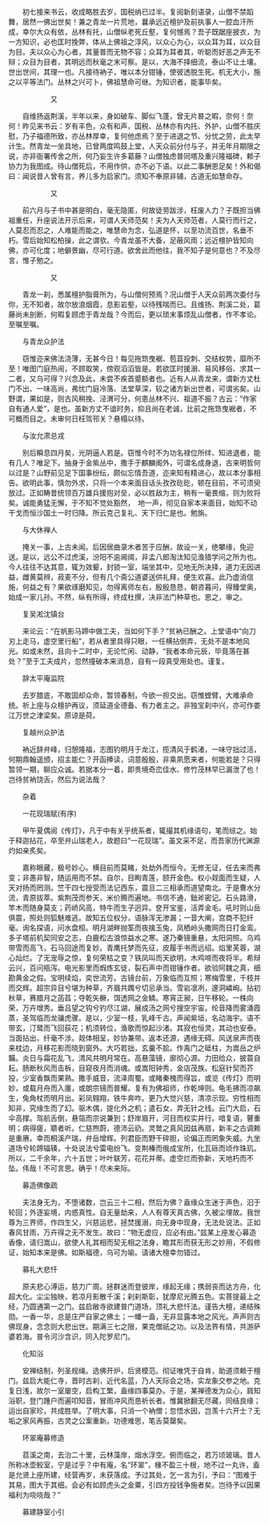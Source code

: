 <!-- { "loadSidebar": true } -->
　　初七接来书云，收成略胜去岁，国税纳已过半。复阅新刻语录，山僧不禁蹈舞，居然一佛出世矣！兼之青龙一片荒地，曩承远近檀护及前执事人一腔血汗所成，幸尔大众有依，丛林有托，山僧纵老死丘壑，复何憾焉？吾子既踞座披衣，为一方知识，必也匡时挽弊，体从上佛祖之淳风，以众心为心，以众耳为耳，以众目为目。夫以众心为心者，其量普而无物不容；众耳为耳者其，听聪而好恶之声无不辩；众目为目者，其明远而秋毫之末可察。是以，大海不择细流，泰山不让土壤。世出世间，其理一也。凡接待衲子，唯以本分钳锤，使彼透脱生死。机无大小，施之以平等法门。丛林之兴可卜，佛祖慧命可继。为知识者，能事毕矣。

　　　　　　又

　　自维扬返荆溪，半年以来，身如破车、脚似飞蓬，曾无片晷之暇，奈何！奈何！昨见来书云：岁有丰色，众有和声，国税、丛林亦有内托、外护，山僧不胜庆慰，乃子福德所致，亦丛林厚幸，复何他虑焉？至于进退之节、分忧之劳，此太早计生。然青龙一坐具地，已曾两度鸣鼓上堂，人天众前分付与子，并无年月期限之说，亦非衙署传舍之所，何乃妄生许多葛藤？山僧独虑普同塔及重兴隆福碑，赖子协力为我图成。待山僧死后，不用作供，亦不必下语。以此二事酬恩足矣！外和偈曰：闻说昔人曾有言，养儿多为启家门。须知不奉原非辅，古道无如慧命存。

　　　　　　又

　　前六月与子书中甚是明白，毫无隐匿，何故徒劳跋涉，枉废人力？子既担当佛祖重任，升座说法开示后来，可谓人天师范矣！夫为人天师范者，人莫行而行之，人莫忍而忍之，人难能而能之，唯慧命为念，弘道是怀，以至功流百世，名垂不朽。雪后始知松柏操，此之谓欤。今青龙虽不大备，足蔽风雨；远近檀护皆知向佛，亦可化度；地僻景幽，尽可行道。欲舍此而他往，我不知子是何意也？不及尽言，惟子勉之。

　　　　　　又

　　青龙一刹，悉属檀护脂膏所为，与山僧何预焉？况山僧于人天众前两次委付与你，无不知者，故尔放浪烟霞，息影岩壑，以待残喘而已。且维扬、荆溪二处，葛藤尚未剖断，何暇复顾虑于青龙哉？今而后，更以琐末事烦乱山僧者，作不孝论。至嘱至嘱。

　　与青龙众护法

　　窃惟迩来佛法浇薄，无甚今日！每见拖筇曳裾、苞苴投刺、交结权势，靡所不至！唯图门庭热闹，不顾取笑，傍观滔滔皆是。若欲匡时援溺、易风移俗、求其一二者，又乌可得？兴念及此，未尝不疾首蹙额者也。近有人从青龙来，谓新方丈杜门不出、一味高尚，弗忧门庭冷落、法堂草深，较之诸方新出世者，可谓劣矣。山野谓，果如是，则古风稍挽、泾渭可分，何患丛林不兴、祖道不振？古云：“作家自有通人爱”，是也。虽新方丈不谙时务，抑且尚在老诚，比前之拖筇曳裾者，不可概而目之。未审何日枉驾邗关？悬榻以待。

　　与汝允肃总戎

　　别后瞬息四月矣，光阴逼人若是。窃惟今时不为功名禄位所绊、知进退者，能有几人？唯足下。抽身于金紫丛中，撒手于麒麟阁外，可谓名成身退，古来明哲何以过是？山野前见足下国事纷纭，颇似忘情吾道，迩来知有精进心，故以本分事相告。欲明此事，慎勿外求，只将一个本来面目话头孜孜矻矻，顿在目前，不可须臾放过。正如畴昔统领百万雄兵援抱对垒，必以胜敌为主，稍有一毫畏缩，则为败将矣。诚能勇猛无懈，于不知不觉处豁然，　地一声，彻见自家本来面目，始知不动干戈而恒沙国土一时归降。所云克己复礼、天下归仁是也。勉旃。

　　与大休禅人

　　掩关一事，上古未闻。后因居曲录木者苦于应酬，故设一关，绝攀缘，免迎送。是以，远公不过虎溪，汾阳不逾阃阈，非孟八郎淘汰知见渔猎学问之所为也。今人往往不达其意，辄为效颦，封锁一室，端坐其中，见地无所决择，道力无因进益，雌黄莫辨，菽麦不分，但有几个斋公道婆送供礼拜，便生欢喜。此乃虚消信施，何益之有？果欲琢磨知见，勿得离师左右，殷殷恳恳，朝咨暮问，得臻堂奥，始成一家儿孙。不然，纵有所得，终成杜撰，决非法门种草也。思之，审之。

　　复吴淞沈镇台

　　来论云：“在帆影马蹄中做工夫，当如何下手？”贫衲已酬之。上堂语中“向刀刃上走马，虚空里行船”，若从者里具得只眼，一任横拈倒弄，无处不是本地风光。如或未然，且向十二时中，无论忙闲、动静，“我者本命元辰，毕竟落在甚处？”至于工夫成片，忽然撞破本来消息，自有一段真受用处也。谨复。

　　辞太平庵监院

　　去岁腊底，不敢固却众命，暂领春制，今欲一担交出。窃惟螳臂，大难承命统。祈上座与众檀护再议，须延道全德备、有力者主之。非独宝刹中兴，亦可作娄江万世之津梁矣。原谅是荷。

　　复越州众护法

　　衲近辞弁峰，归憩隆福，志图钓明月于龙江，揽清风于鹤渚，一味守拙过活，何期鼎翰遥颁，招主能仁？开函捧读，词意殷殷，非乘夙愿来者，何能若是？只得暂领一期，聊应众诚。若据本分一着，即贵境奇峦佳水、修竹茂林早已漏泄了也！岂待贫衲饶舌，然后为说法哉？

　　杂着

　　一花现瑞赋(有序)

　　甲午夏偶阅《传灯》，凡于中有关乎统系者，辄撮其机缘语句，笔而综之。始于释迦拈花，卒至弁山瑞老人，故题曰“一花现瑞”。虽文采不足，而吾家历代渊源灼如亲炙矣。

　　嘉称眼藏，极号妙心。横目前而莫睹，处劫外而恒今。无修无证，任去来而弗变；非愚非智，随运用而不禁。自尔，目眴青莲，颐开金色。权小觌面而生疑，人天对扬而罔测。竺干四七授受而法记西东，震旦二三相承而道望南北。于是曹水分流，青原拔萃。紫荆茂而参天，米价腾而遍地。书信不通，鈯斧密记。石头路滑，竿木而随身莫支；药峤风高，特牛而生子迥异。奁开宝鉴，活弄金毛。吼时则山岳俱震，照处则狐魅难逃。故知五位权分，语脉浑无渗漏；一音大阐，宫商不犯纤毫。询名探语，问水盘桓。明月湖畔抛筌而夜擒玉兔，凤栖岭头撒网而日打金鸾。多子塔前机契同安之志，白鹿松古浪惊益水之寒。遂乃秦镜重悬，太阳洞照。乌鸡带雪而高飞，石马回途而复妙。青鹰托梦而先征，皮履手书而远绍。焰里芙蓉，湖心灿烂。了无宠辱之惊，复何荣枯之变？铁凤叫而天欲明，木鸡啼而夜将半。希辩云兴，百问瓶泻。电光影里而煆炼玄徒，裂石声中而钳锤作者。欲验阿魏之真，细勘黄金之假。宝明续焰，奕世流芳。古镜台前，万象临而互照；寒梅雪里，千枝并而交辉。超宗异目兮堪为种草，齐眉共躅兮切忌承当。雪岩凛冽，邃洞嶙峋。拈初秋草，赛腊月之菡萏；夺乾矢橛，饵透网之金鳞。寒宵正昶，日午移轮。一株向荣，万卉增秀。垂吕望之钩兮钓尽江湖，展成汤之网兮搜空宇宙。纶音降而雾涌霞蒸，圣驾临而龙骧虎骤。是以，少室一枝，乳峰千古。声闻紫垣，名动海宇。语不带玄，汀鹭而飞回荻花；机须转位，渔歌而惊起沙渚。其寂也恒灵，其动也安泰。当面拈出，纤毫不涉。觌体相呈，妙协兼带。返本还源，遇缘无碍。风送泉声而夜来枕边，月移花影而晓到窗外。大巧若拙，玄羹不脍。作禹门之砥柱，为嵩岳之炉韛。炎日与霜花乱飞，清风共明月常在。高悬藻镜，廓彻心源。力田给众，披蓑自耘。肠断秋风而击柝，目窥夜月而消魂。或嵩阳钟秀，金店茂族。松庭针契而芥投，少室香飘而果熟。撒手威音，流泽周蜀。或睹秦槐而得旨，或览《传灯》而明妙，或载月舟而入廛，或朗宗镜而普耀。复有为佛祖师，作乾坤则。龟毛拂而凉飙生，兔角杖而明月出。彩凤翱翔，铁牛奔咋。更乃大觉兴慈，清凉示现。穷性相而知非，究缘生而了幻。驱木偶，提化外之机；遣石女，弄无针之线。云门大启，石伞高撑。驾航舌倒，悬瓴而宗说兼到；舒岸眉开，河目而权实并行。喑复语，瞽重明；病得瘥，聩者听。仁慈煦蔚，德沛云礽。灵鹫之真风因兹再扇，新丰之古调赖是重赓。幸而桐溪产瑞，弁岳增辉。列君臣而野干碎胆，论偏正而罔象失威。九坐道场兮轮蹄辐辏，十处说法兮雷电纷飞。变荆榛而俄成宝所，化瓦砾而顷作珠玑。所以，二千余年，六十五世；叶叶联芳，花花并蒂。虚空烂而弥新，天地朽而不坠。伟哉！不可言思。确乎！尽未来际。

　　募造佛像疏

　　夫法身无为，不堕诸数，岂云三十二相，然后为佛？盍缘众生迷于声色，汩于轮回；外逐妄境，内惑真性。自无量劫来，人人有尊天真古佛，久被尘埋故。我世尊为三界师，作四生父，兴慈运悲，拯焚援溺，向无身中现身，无法处说法。正如春风甘雨，万卉得之无不发生。故曰：“物无虚应，应必有由。”兹某上座发心募造香像，请归嵩山，欲使人礼其相而契无相之法身，瞻其形而获无形之妙用，不假修证，始知本来是佛。如斯福德，乌可为喻。请诸大檀幸勿错过。

　　募礼大悲忏

　　原夫悲心溥运，慈力广周。拯群迷而登彼岸，缘起无缘；携弱丧而达方舟，化超大化。尘尘独映，若凉月影散千溪；刹刹斯彰，犹摩尼光腾五色。实菩提最上之经，乃圆通第一之门。兹启敝寺欲建普门道场，顶礼大悲忏法。谨告大檀，递结殊勋。一香一华，总是庄严自家之佛土；一幡一盍，无非显露本地之风光。声声则古佛现身，念念则大悲出世。期满三七之限，果克僧祇之功。以及法界有情，共游萨婆若海。普令河沙含识，同入陀罗尼门。

　　化知浴

　　安禅结制，列圣规绳。选佛开炉，后贤模范。彻证唯凭于自肯，助道须赖于檀门。兹启大能仁寺，晋时古刹，近代名蓝，乃人天际会之场，实龙象交参之地。克复日浅，故尔一室屡空，启构工繁，盍缘四事莫办。于是，某禅德发为众心，肩知浴职，登门踵户而遍叩知音，冒雨冲风而恳祈长者。惟冀掀翻无尽藏，同结良缘；运出自家珍，共成胜举。了明大事，只消一个衲僧；忽悟水因，岂羡十六开士？无垢之家风再振，古灵之公案重新。功德难思，笔舌莫罄矣。

　　环翠庵募修造

　　苕溪之南，去治二十里，云林藻岸，烟水浮空。俯而临之，若万顷玻璃。昔人所称冰壶鲛室，宁是过乎？中有庵，名“环翠”，椽不盈三十根，地不过一丸许，盍是允贤上座所建，经营再岁，未获落成。予过其处，乞一言为引，予曰：“图难于其易，图大于其细。会必有如顾虎头之金粟，引四方投钱争施者矣。岂待予以因果福利为哓哓哉？”

　　募建静室小引

